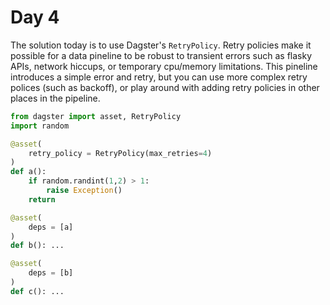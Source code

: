 # Day 4

The solution today is to use Dagster's `RetryPolicy`. Retry policies make it possible for a data pineline to be robust to transient errors such as flasky APIs, network hiccups, or temporary cpu/memory limitations. This pineline introduces a simple error and retry, but you can use more complex retry polices (such as backoff), or play around with adding retry policies in other places in the pipeline.

```python
from dagster import asset, RetryPolicy
import random

@asset(
    retry_policy = RetryPolicy(max_retries=4)
)
def a():
    if random.randint(1,2) > 1:
        raise Exception()
    return

@asset(
    deps = [a]
)
def b(): ...

@asset(
    deps = [b]
)
def c(): ...

```
